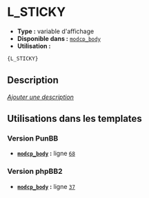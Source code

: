 # L_STICKY
* __Type :__ variable d'affichage
* __Disponible dans :__ [`modcp_body`](../tpl/var/modcp_body.md#readme)
* __Utilisation :__

```html
{L_STICKY}
```

## Description
[*Ajouter une description*](https://fa-tvars.appspot.com/var/L_STICKY)

## Utilisations dans les templates

### Version PunBB
* __[`modcp_body`](../tpl/var/modcp_body.md#readme) :__ ligne [`68`](../tpl/src/punbb/modcp_body.tpl#L68)

### Version phpBB2
* __[`modcp_body`](../tpl/var/modcp_body.md#readme) :__ ligne [`37`](../tpl/src/subsilver/modcp_body.tpl#L37)